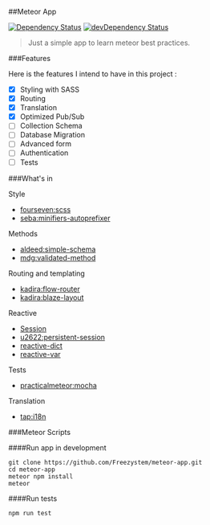 ##Meteor App

[![Dependency Status](https://david-dm.org/freezystem/meteor-app.svg)](https://david-dm.org/freezystem/meteor-app)
[![devDependency Status](https://david-dm.org/freezystem/meteor-app/dev-status.svg)](https://david-dm.org/freezystem/meteor-app#info=devDependencies)

> Just a simple app to learn meteor best practices.

###Features

Here is the features I intend to have in this project :

- [x] Styling with SASS
- [x] Routing
- [x] Translation
- [x] Optimized Pub/Sub
- [ ] Collection Schema
- [ ] Database Migration
- [ ] Advanced form
- [ ] Authentication
- [ ] Tests

###What's in

Style
- [fourseven:scss](https://atmospherejs.com/fourseven/scss)
- [seba:minifiers-autoprefixer](https://atmospherejs.com/seba/minifiers-autoprefixer)

Methods
- [aldeed:simple-schema](https://atmospherejs.com/aldeed/simple-schema)
- [mdg:validated-method](https://atmospherejs.com/mdg/validated-method)

Routing and templating
- [kadira:flow-router](https://atmospherejs.com/kadira/flow-router)
- [kadira:blaze-layout](https://atmospherejs.com/kadira/blaze-layout)

Reactive
- [Session](https://atmospherejs.com/meteor/session)
- [u2622:persistent-session](https://atmospherejs.com/u2622/persistent-session)
- [reactive-dict](https://atmospherejs.com/meteor/reactive-dict)
- [reactive-var](https://atmospherejs.com/meteor/reactive-var)

Tests
- [practicalmeteor:mocha](https://atmospherejs.com/practicalmeteor/mocha)

Translation
- [tap:i18n](https://atmospherejs.com/tap/i18n)

###Meteor Scripts

####Run app in development
```
git clone https://github.com/Freezystem/meteor-app.git
cd meteor-app
meteor npm install
meteor
```

####Run tests
```
npm run test
```